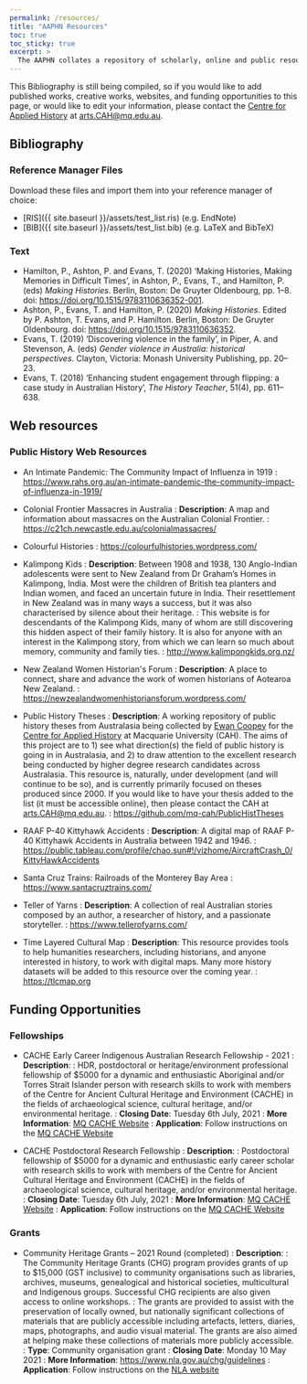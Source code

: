 ```yaml
---
permalink: /resources/
title: "AAPHN Resources"
toc: true
toc_sticky: true
excerpt: >
  The AAPHN collates a repository of scholarly, online and public resources concerning public history in Australasia. This includes information concerning scholarship and grant opportunities as well as practitioners websites.
---
```

This Bibliography is still being compiled, so if you would like to add published works, creative works, websites, and funding opportunities to this page, or would like to edit your information, please contact the [Centre for Applied History](https://www.mq.edu.au/research/research-centres-groups-and-facilities/resilient-societies/centres/centre-for-applied-history) at <arts.CAH@mq.edu.au>.

## Bibliography

### Reference Manager Files
Download these files and import them into your reference manager of choice:
* [RIS]({{ site.baseurl }}/assets/test_list.ris) (e.g. EndNote)
* [BIB]({{ site.baseurl }}/assets/test_list.bib) (e.g. LaTeX and BibTeX)

### Text
* Hamilton, P., Ashton, P. and Evans, T. (2020) ‘Making Histories, Making Memories in Difficult Times’, in Ashton, P., Evans, T., and Hamilton, P. (eds) *Making Histories*. Berlin, Boston: De Gruyter Oldenbourg, pp. 1–8. doi: <https://doi.org/10.1515/9783110636352-001>.
* Ashton, P., Evans, T. and Hamilton, P. (2020) *Making Histories*. Edited by P. Ashton, T. Evans, and P. Hamilton. Berlin, Boston: De Gruyter Oldenbourg. doi: <https://doi.org/10.1515/9783110636352>.
* Evans, T. (2019) ‘Discovering violence in the family’, in Piper, A. and Stevenson, A. (eds) *Gender violence in Australia: historical perspectives*. Clayton, Victoria: Monash University Publishing, pp. 20–23.
* Evans, T. (2018) ‘Enhancing student engagement through flipping: a case study in Australian History’, *The History Teacher*, 51(4), pp. 611–638.

## Web resources

### Public History Web Resources
* An Intimate Pandemic: The Community Impact of Influenza in 1919
: <https://www.rahs.org.au/an-intimate-pandemic-the-community-impact-of-influenza-in-1919/>

* Colonial Frontier Massacres in Australia
: **Description**: A map and information about massacres on the Australian Colonial Frontier.
: <https://c21ch.newcastle.edu.au/colonialmassacres/>

* Colourful Histories
: <https://colourfulhistories.wordpress.com/>

* Kalimpong Kids
: **Description**: Between 1908 and 1938, 130 Anglo-Indian adolescents were sent to New Zealand from Dr Graham’s Homes in Kalimpong, India. Most were the children of British tea planters and Indian women, and faced an uncertain future in India. Their resettlement in New Zealand was in many ways a success, but it was also characterised by silence about their heritage.
: This website is for descendants of the Kalimpong Kids, many of whom are still discovering this hidden aspect of their family history. It is also for anyone with an interest in the Kalimpong story, from which we can learn so much about memory, community and family ties.
: <http://www.kalimpongkids.org.nz/>

* New Zealand Women Historian's Forum
: **Description**: A place to connect, share and advance the work of women historians of Aotearoa New Zealand.
: <https://newzealandwomenhistoriansforum.wordpress.com/>

* Public History Theses
: **Description**: A working repository of public history theses from Australasia being collected by [Ewan Coopey](https://orcid.org/0000-0001-8633-6418) for the [Centre for Applied History](https://www.mq.edu.au/research/research-centres-groups-and-facilities/resilient-societies/centres/centre-for-applied-history) at Macquarie University (CAH). The aims of this project are to 1) see what direction(s) the field of public history is going in in Australasia, and 2) to draw attention to the excellent research being conducted by higher degree research candidates across Australasia. This resource is, naturally, under development (and will continue to be so), and is currently primarily focused on theses produced since 2000. If you would like to have your thesis added to the list (it must be accessible online), then please contact the CAH at <arts.CAH@mq.edu.au>.
: <https://github.com/mq-cah/PublicHistTheses>

* RAAF P-40 Kittyhawk Accidents
: **Description**: A digital map of RAAF P-40 Kittyhawk Accidents in Australia between 1942 and 1946.
: <https://public.tableau.com/profile/chao.sun#!/vizhome/AircraftCrash_0/KittyHawkAccidents>

* Santa Cruz Trains: Railroads of the Monterey Bay Area
: <https://www.santacruztrains.com/>

* Teller of Yarns
: **Description**: A collection of real Australian stories composed by an author, a researcher of history, and a passionate storyteller.
: <https://www.tellerofyarns.com/>

* Time Layered Cultural Map
: **Description**: This resource provides tools to help humanities researchers, including historians, and anyone interested in history, to work with digital maps. Many more history datasets will be added to this resource over the coming year.
: <https://tlcmap.org>

## Funding Opportunities

### Fellowships
* CACHE Early Career Indigenous Australian Research Fellowship - 2021
: **Description**:
: HDR, postdoctoral or heritage/environment professional fellowship of $5000 for a dynamic and enthusiastic Aboriginal and/or Torres Strait Islander person with research skills to work with members of the Centre for Ancient Cultural Heritage and Environment (CACHE) in the fields of archaeological science, cultural heritage, and/or environmental heritage.
: **Closing Date**: Tuesday 6th July, 2021
: **More Information**: [MQ CACHE Website](https://www.mq.edu.au/research/research-centres-groups-and-facilities/resilient-societies/centres/cache/funding-opportunities)
: **Application**: Follow instructions on the [MQ CACHE Website](https://www.mq.edu.au/research/research-centres-groups-and-facilities/resilient-societies/centres/cache/funding-opportunities)

* CACHE Postdoctoral Research Fellowship
: **Description**:
: Postdoctoral fellowship of $5000 for a dynamic and enthusiastic early career scholar with research skills to work with members of the Centre for Ancient Cultural Heritage and Environment (CACHE) in the fields of archaeological science, cultural heritage, and/or environmental heritage.
: **Closing Date**: Tuesday 6th July, 2021
: **More Information**: [MQ CACHE Website](https://www.mq.edu.au/research/research-centres-groups-and-facilities/resilient-societies/centres/cache/funding-opportunities)
: **Application**: Follow instructions on the [MQ CACHE Website](https://www.mq.edu.au/research/research-centres-groups-and-facilities/resilient-societies/centres/cache/funding-opportunities)

### Grants

* Community Heritage Grants – 2021 Round (completed)
: **Description**:
: The Community Heritage Grants (CHG) program provides grants of up to $15,000 (GST inclusive) to community organisations such as libraries, archives, museums, genealogical and historical societies, multicultural and Indigenous groups. Successful CHG recipients are also given access to online workshops.
: The grants are provided to assist with the preservation of locally owned, but nationally significant collections of materials that are publicly accessible including artefacts, letters, diaries, maps, photographs, and audio visual material. The grants are also aimed at helping make these collections of materials more publicly accessible.
: **Type**: Community organisation grant
: **Closing Date**: Monday 10 May 2021
: **More Information**: <https://www.nla.gov.au/chg/guidelines>
: **Application**: Follow instructions on the [NLA website](https://www.nla.gov.au/content/community-heritage-grants-4)
